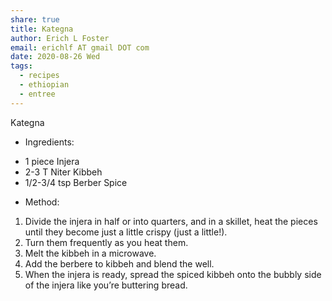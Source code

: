 ```yaml
---
share: true
title: Kategna
author: Erich L Foster
email: erichlf AT gmail DOT com
date: 2020-08-26 Wed
tags:
  - recipes
  - ethiopian
  - entree
---
```

Kategna
* Ingredients:
- 1 piece Injera
- 2-3 T Niter Kibbeh
- 1/2-3/4 tsp Berber Spice

* Method:
1. Divide the injera in half or into quarters, and in a skillet, heat the pieces until they
   become just a little crispy (just a little!).
2. Turn them frequently as you heat them.
3. Melt the kibbeh in a microwave.
4. Add the berbere to kibbeh and blend the well.
5. When the injera is ready, spread the spiced kibbeh onto the bubbly side of the injera
   like you’re buttering bread.
